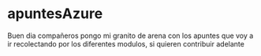 # apuntesAzure
Buen dia compañeros pongo mi granito de arena con los apuntes que voy a ir recolectando por los diferentes modulos, si quieren contribuir adelante

